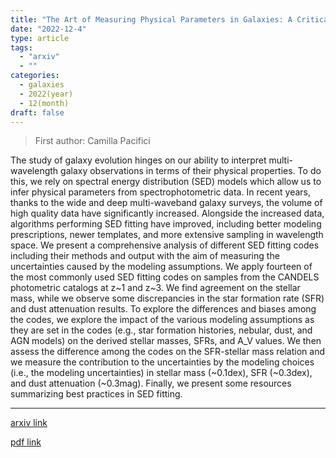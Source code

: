 ```yaml
---
title: "The Art of Measuring Physical Parameters in Galaxies: A Critical Assessment of Spectral Energy Distribution Fitting Techniques"
date: "2022-12-4"
type: article
tags:
  - "arxiv"
  - ""
categories:
  - galaxies
  - 2022(year)
  - 12(month)
draft: false
---
```


> First author: Camilla Pacifici

 The study of galaxy evolution hinges on our ability to interpret
multi-wavelength galaxy observations in terms of their physical properties. To
do this, we rely on spectral energy distribution (SED) models which allow us to
infer physical parameters from spectrophotometric data. In recent years, thanks
to the wide and deep multi-waveband galaxy surveys, the volume of high quality
data have significantly increased. Alongside the increased data, algorithms
performing SED fitting have improved, including better modeling prescriptions,
newer templates, and more extensive sampling in wavelength space. We present a
comprehensive analysis of different SED fitting codes including their methods
and output with the aim of measuring the uncertainties caused by the modeling
assumptions. We apply fourteen of the most commonly used SED fitting codes on
samples from the CANDELS photometric catalogs at z~1 and z~3. We find agreement
on the stellar mass, while we observe some discrepancies in the star formation
rate (SFR) and dust attenuation results. To explore the differences and biases
among the codes, we explore the impact of the various modeling assumptions as
they are set in the codes (e.g., star formation histories, nebular, dust, and
AGN models) on the derived stellar masses, SFRs, and A_V values. We then assess
the difference among the codes on the SFR-stellar mass relation and we measure
the contribution to the uncertainties by the modeling choices (i.e., the
modeling uncertainties) in stellar mass (~0.1dex), SFR (~0.3dex), and dust
attenuation (~0.3mag). Finally, we present some resources summarizing best
practices in SED fitting.

---
[arxiv link](http://arxiv.org/abs/2212.01915v1)

[pdf link](http://arxiv.org/pdf/2212.01915v1)
